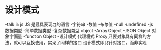 # 设计模式
-talk in js
    JS 是最具表现力的语言
    -字符串
    -数值
    -布尔值
    -null 
    -undefined
-js 数据类型
    -简单数据类型
    -复杂数据类型
        object
            -Array Object
            -JSON Object 对象字面量
            -function Object
-设计模式
    代理模式 Proxy
    只要对象具有同样的方法，就可以互换使用，实现了同样的接口
    设计模式即只针对接口，而非实现
    


